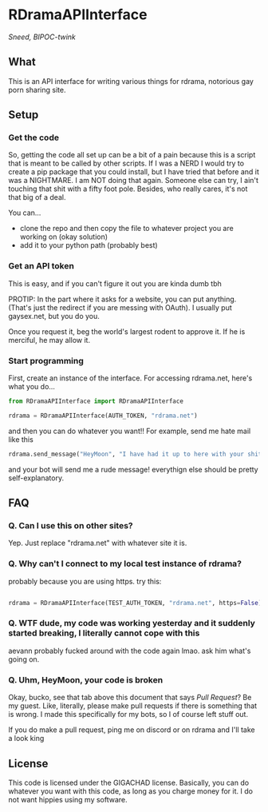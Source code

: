 # RDramaAPIInterface
*Sneed, BIPOC-twink*

## What

This is an API interface for writing various things for rdrama, notorious gay porn sharing site.

## Setup

### Get the code

So, getting the code all set up can be a bit of a pain because this is a script that is meant to be called by other scripts. If I was a NERD I would try to create a pip package that you could install, but I have tried that before and it was a NIGHTMARE. I am NOT doing that again. Someone else can try, I ain't touching that shit with a fifty foot pole. Besides, who really cares, it's not that big of a deal.

You can...
 - clone the repo and then copy the file to whatever project you are working on (okay solution)
 - add it to your python path (probably best)
 
### Get an API token

This is easy, and if you can't figure it out you are kinda dumb tbh

PROTIP: In the part where it asks for a website, you can put anything. (That's just the redirect if you are messing with OAuth). I usually put gaysex.net, but you do you.

Once you request it, beg the world's largest rodent to approve it. If he is merciful, he may allow it.

### Start programming

First, create an instance of the interface. For accessing rdrama.net, here's what you do...

```python
from RDramaAPIInterface import RDramaAPIInterface

rdrama = RDramaAPIInterface(AUTH_TOKEN, "rdrama.net")
```

and then you can do whatever you want!! For example, send me hate mail like this

```python
rdrama.send_message("HeyMoon", "I have had it up to here with your shitty api interface. Fuck you, fuck python, and fuck aevann for making this website.")
```

and your bot will send me a rude message! everythign else should be pretty self-explanatory.

## FAQ

### Q. Can I use this on other sites? 

Yep. Just replace "rdrama.net" with whatever site it is.

### Q. Why can't I connect to my local test instance of rdrama?

probably because you are using https. try this:

```python

rdrama = RDramaAPIInterface(TEST_AUTH_TOKEN, "rdrama.net", https=False)

```

### Q. WTF dude, my code was working yesterday and it suddenly started breaking, I literally cannot cope with this

aevann probably fucked around with the code again lmao. ask him what's going on.

### Q. Uhm, HeyMoon, your code is broken

Okay, bucko, see that tab above this document that says *Pull Request*? Be my guest. Like, literally, please make pull requests if there is something that is wrong. I made this specifically for my bots, so I of course left stuff out. 

If you do make a pull request, ping me on discord or on rdrama and I'll take a look king

## License

This code is licensed under the GIGACHAD license. Basically, you can do whatever you want with this code, as long as you charge money for it. I do not want hippies using my software.
